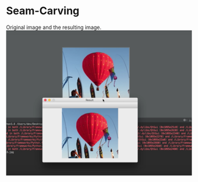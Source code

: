 # Seam-Carving


Original image and the resulting image.
![alt text](https://github.com/fengyuwu/Seam-Carving/blob/master/1.png) 
